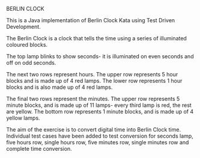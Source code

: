 BERLIN CLOCK

This is a Java implementation of Berlin Clock Kata using Test Driven Development.

The Berlin Clock is a clock that tells the time using a series of illuminated coloured blocks.

The top lamp blinks to show seconds- it is illuminated on even seconds and off on odd seconds.

The next two rows represent hours. The upper row represents 5 hour blocks and is made up of 4 red lamps.
The lower row represents 1 hour blocks and is also made up of 4 red lamps.

The final two rows represent the minutes. The upper row represents 5 minute blocks, and is made up of 11 lamps-
every third lamp is red, the rest are yellow. The bottom row represents 1 minute blocks, and is made up of 4 yellow lamps.

The aim of the exercise is to convert digital time into Berlin Clock time. Individual test cases have been added to test
conversion for seconds lamp, five hours row, single hours row, five minutes row, single minutes row and complete time conversion.

